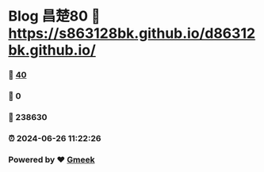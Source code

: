 # Blog 昌楚80 :link: https://s863128bk.github.io/d86312bk.github.io/ 
### :page_facing_up: [40](https://s863128bk.github.io/d86312bk.github.io//tag.html) 
### :speech_balloon: 0 
### :hibiscus: 238630 
### :alarm_clock: 2024-06-26 11:22:26 
### Powered by :heart: [Gmeek](https://github.com/Meekdai/Gmeek)
